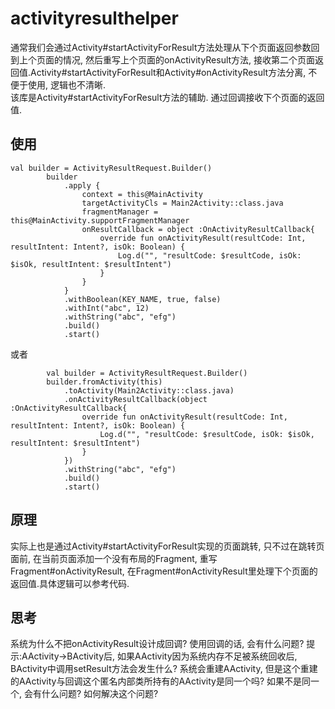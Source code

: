 # activityresulthelper  
通常我们会通过Activity#startActivityForResult方法处理从下个页面返回参数回到上个页面的情况, 然后重写上个页面的onActivityResult方法, 接收第二个页面返回值.Activity#startActivityForResult和Activity#onActivityResult方法分离, 不便于使用, 逻辑也不清晰.  
该库是Activity#startActivityForResult方法的辅助. 通过回调接收下个页面的返回值.   
## 使用 
```
val builder = ActivityResultRequest.Builder()
        builder
            .apply {
                context = this@MainActivity
                targetActivityCls = Main2Activity::class.java
                fragmentManager = this@MainActivity.supportFragmentManager
                onResultCallback = object :OnActivityResultCallback{
                    override fun onActivityResult(resultCode: Int, resultIntent: Intent?, isOk: Boolean) {
                        Log.d("", "resultCode: $resultCode, isOk: $isOk, resultIntent: $resultIntent")
                    }
                }
            }
            .withBoolean(KEY_NAME, true, false)
            .withInt("abc", 12)
            .withString("abc", "efg")
            .build()
            .start()
```
或者
```
        val builder = ActivityResultRequest.Builder()
        builder.fromActivity(this)
            .toActivity(Main2Activity::class.java)
            .onActivityResultCallback(object :OnActivityResultCallback{
                override fun onActivityResult(resultCode: Int, resultIntent: Intent?, isOk: Boolean) {
                    Log.d("", "resultCode: $resultCode, isOk: $isOk, resultIntent: $resultIntent")
                }
            })
            .withString("abc", "efg")
            .build()
            .start()
```

## 原理
实际上也是通过Activity#startActivityForResult实现的页面跳转, 只不过在跳转页面前, 在当前页面添加一个没有布局的Fragment, 重写Fragment#onActivityResult, 在Fragment#onActivityResult里处理下个页面的返回值.具体逻辑可以参考代码.

## 思考
系统为什么不把onActivityResult设计成回调? 使用回调的话, 会有什么问题?
    提示:AActivity->BActivity后, 如果AActivity因为系统内存不足被系统回收后, BActivity中调用setResult方法会发生什么? 系统会重建AActivity, 但是这个重建的AActivity与回调这个匿名内部类所持有的AActivity是同一个吗? 如果不是同一个, 会有什么问题? 如何解决这个问题?
